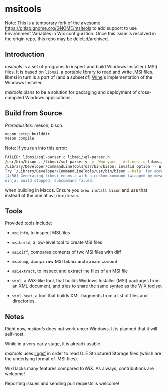 # msitools

Note: This is a temporary fork of the awesome https://gitlab.gnome.org/GNOME/msitools to add support to
use Environment Variables in Wix configuration. Once this issue is resolved in the origin repo, this repo may be deleted/archived. 

## Introduction

*msitools* is a set of programs to inspect and build Windows Installer
(.MSI) files.  It is based on `libmsi`, a portable library to read and
write .MSI files.  libmsi in turn is a port of (and a subset of)
[Wine](https://www.winehq.org/)'s implementation of the Windows
Installer.

*msitools* plans to be a solution for packaging and deployment of
cross-compiled Windows applications.

## Build from Source

*Prerequisites:* meson, bison. 

```bash
meson setup builddir
meson compile 
```

Note: If you run into this error:
```bash
FAILED: libmsi/sql-parser.c libmsi/sql-parser.h
/usr/bin/bison ../libmsi/sql-parser.y -y -Wno-yacc --defines -o libmsi/sql-parser.c
/Library/Developer/CommandLineTools/usr/bin/bison: invalid option -- W
Try `/Library/Developer/CommandLineTools/usr/bin/bison --help' for more information.
[4/56] Generating libmsi-enums.c with a custom command (wrapped by meson to capture output)
ninja: build stopped: subcommand failed.
```

when building in Macos. Ensure you `brew install bison` and use that instead of the one at `usr/bin/bison`. 

## Tools

Provided tools include:

- `msiinfo`, to inspect MSI files

- `msibuild`, a low-level tool to create MSI files

- `msidiff`, compares contents of two MSI files with diff

- `msidump`, dumps raw MSI tables and stream content

- `msiextract`, to inspect and extract the files of an MSI file

- `wixl`, a WiX-like tool, that builds Windows Installer (MSI)
  packages from an XML document, and tries to share the same syntax as
  the [WiX toolset](http://wixtoolset.org/)

- `wixl-heat`, a tool that builds XML fragments from a list of files
  and directories.


## Notes

Right now, *msitools* does not work under Windows.  It is planned that
it will self-host.

While in a very early stage, it is already usable.

*msitools* uses [libgsf](https://gitlab.gnome.org/GNOME/libgsf) in
order to read OLE Structured Storage files (which are the underlying
format of .MSI files).

Wixl lacks many features compared to WiX. As always, contributions
are welcome!

Reporting issues and sending pull requests is welcome!
